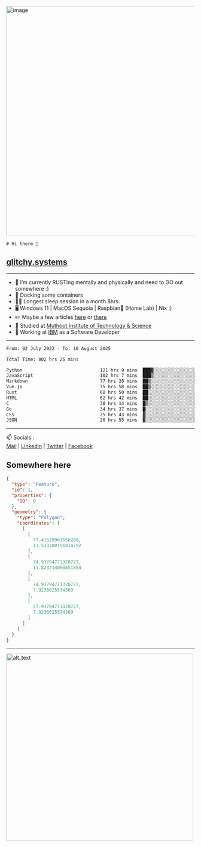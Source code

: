 <img width="1843" height="615" alt="image" src="https://github.com/user-attachments/assets/37f86ab4-585d-4761-a78c-e89840333af4" />


```
# Hi there 👋
```
## [glitchy.systems](https://glitchy.systems)
---

- 🌱 I’m currently RUSTing mentally and physically and need to GO out somewhere :)
- 🐋 Docking some containers
- 😶‍🌫️ Longest sleep session in a month 8hrs.
- 🖥️ Windows 11 | MacOS Sequoia | Raspbian🥧 (Home Lab) | Nix :)
- ✏️ Maybe a few articles [here](https://medium.com/@advaithnarayanan8) or [there](https://medium.com/@advaithnarayanan8)
- 📑 Studied at [Muthoot Institute of Technology & Science](https://mgmits.ac.in/)
- 🥼 Working at [IBM](https://ibm.com) as a Software Developer



---

<!--START_SECTION:waka-->

```txt
From: 02 July 2022 - To: 10 August 2025

Total Time: 802 hrs 25 mins

Python                             121 hrs 9 mins  ███▓░░░░░░░░░░░░░░░░░░░░░   15.10 %
JavaScript                         102 hrs 7 mins  ███▒░░░░░░░░░░░░░░░░░░░░░   12.73 %
Markdown                           77 hrs 28 mins  ██▒░░░░░░░░░░░░░░░░░░░░░░   09.65 %
Vue.js                             75 hrs 58 mins  ██▒░░░░░░░░░░░░░░░░░░░░░░   09.47 %
Rust                               68 hrs 50 mins  ██░░░░░░░░░░░░░░░░░░░░░░░   08.58 %
HTML                               62 hrs 42 mins  ██░░░░░░░░░░░░░░░░░░░░░░░   07.82 %
C                                  38 hrs 14 mins  █▒░░░░░░░░░░░░░░░░░░░░░░░   04.77 %
Go                                 34 hrs 37 mins  █░░░░░░░░░░░░░░░░░░░░░░░░   04.31 %
CSS                                25 hrs 43 mins  ▓░░░░░░░░░░░░░░░░░░░░░░░░   03.21 %
JSON                               20 hrs 55 mins  ▓░░░░░░░░░░░░░░░░░░░░░░░░   02.61 %
```

<!--END_SECTION:waka-->

---

📫 Socials :<br>
[Mail](mailto:advaith@glitchy.systems) | [Linkedin](https://www.linkedin.com/in/glitchy/) | [Twitter](https://twitter.com/advaithnarayan) | [Facebook](https://screenmessage.com/qinq)

## Somewhere here

```geojson
{
  "type": "Feature",
  "id": 1,
  "properties": {
    "ID": 0
  },
  "geometry": {
    "type": "Polygon",
    "coordinates": [
      [
        [
          77.41528961556286,
          11.533300191814792
        ],
        [
          74.91794771320727,
          11.823214080851884
        ],
        [
          74.91794771320727,
          7.9236625574369
        ],
        [
          77.91794771320727,
          7.9236625574369
        ]
      ]
    ]
  }
}
```


--- 
[<img alt="alt_text" width="500px" src="https://valid.x86.fr/cache/banner/xv24bv-6.png" />](https://valid.x86.fr/xv24bv)


